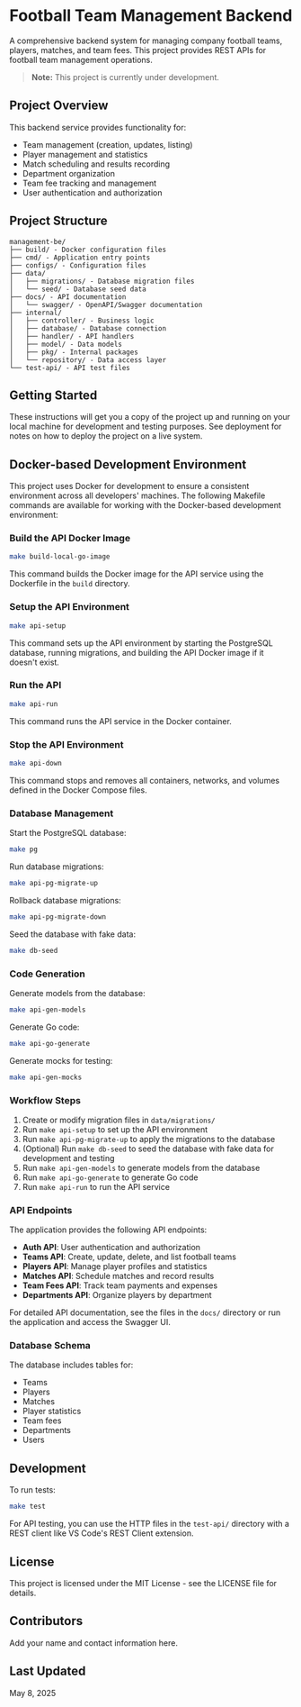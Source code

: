 # Football Team Management Backend

A comprehensive backend system for managing company football teams, players, matches, and team fees. This project provides REST APIs for football team management operations.

> **Note:** This project is currently under development.

## Project Overview

This backend service provides functionality for:
- Team management (creation, updates, listing)
- Player management and statistics
- Match scheduling and results recording
- Department organization
- Team fee tracking and management
- User authentication and authorization

## Project Structure

```
management-be/
├── build/ - Docker configuration files
├── cmd/ - Application entry points
├── configs/ - Configuration files
├── data/
│   ├── migrations/ - Database migration files
│   └── seed/ - Database seed data
├── docs/ - API documentation
│   └── swagger/ - OpenAPI/Swagger documentation
├── internal/
│   ├── controller/ - Business logic
│   ├── database/ - Database connection
│   ├── handler/ - API handlers
│   ├── model/ - Data models
│   ├── pkg/ - Internal packages
│   └── repository/ - Data access layer
└── test-api/ - API test files
```

## Getting Started

These instructions will get you a copy of the project up and running on your local machine for development and testing purposes. See deployment for notes on how to deploy the project on a live system.

## Docker-based Development Environment

This project uses Docker for development to ensure a consistent environment across all developers' machines. The following Makefile commands are available for working with the Docker-based development environment:

### Build the API Docker Image

```bash
make build-local-go-image
```

This command builds the Docker image for the API service using the Dockerfile in the `build` directory.

### Setup the API Environment

```bash
make api-setup
```

This command sets up the API environment by starting the PostgreSQL database, running migrations, and building the API Docker image if it doesn't exist.

### Run the API

```bash
make api-run
```

This command runs the API service in the Docker container.

### Stop the API Environment

```bash
make api-down
```

This command stops and removes all containers, networks, and volumes defined in the Docker Compose files.

### Database Management

Start the PostgreSQL database:
```bash
make pg
```

Run database migrations:
```bash
make api-pg-migrate-up
```

Rollback database migrations:
```bash
make api-pg-migrate-down
```

Seed the database with fake data:
```bash
make db-seed
```

### Code Generation

Generate models from the database:
```bash
make api-gen-models
```

Generate Go code:
```bash
make api-go-generate
```

Generate mocks for testing:
```bash
make api-gen-mocks
```

### Workflow Steps

1. Create or modify migration files in `data/migrations/`
2. Run `make api-setup` to set up the API environment
3. Run `make api-pg-migrate-up` to apply the migrations to the database
4. (Optional) Run `make db-seed` to seed the database with fake data for development and testing
5. Run `make api-gen-models` to generate models from the database
6. Run `make api-go-generate` to generate Go code
7. Run `make api-run` to run the API service

### API Endpoints

The application provides the following API endpoints:

- **Auth API**: User authentication and authorization
- **Teams API**: Create, update, delete, and list football teams
- **Players API**: Manage player profiles and statistics
- **Matches API**: Schedule matches and record results
- **Team Fees API**: Track team payments and expenses
- **Departments API**: Organize players by department

For detailed API documentation, see the files in the `docs/` directory or run the application and access the Swagger UI.

### Database Schema

The database includes tables for:
- Teams
- Players
- Matches
- Player statistics
- Team fees
- Departments
- Users

## Development

To run tests:
```bash
make test
```

For API testing, you can use the HTTP files in the `test-api/` directory with a REST client like VS Code's REST Client extension.

## License

This project is licensed under the MIT License - see the LICENSE file for details.

## Contributors

Add your name and contact information here.

## Last Updated

May 8, 2025
